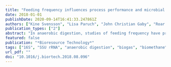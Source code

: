 ```yaml
---
title: "Feeding frequency influences process performance and microbial community composition in anaerobic digesters treating steam exploded food waste"
date: 2018-01-01
publishDate: 2020-09-14T16:41:33.247861Z
authors: ["Kine Svensson", "Lisa Paruch", "John Christian Gaby", "Roar Linjordet"]
publication_types: ["2"]
abstract: "In anaerobic digestion, studies of feeding frequency have produced conflicting results. Hence, the effect of feeding frequency on process variables and microbial community structure was investigated by comparing a laboratory-scale digester fed steam exploded food waste 10 times daily vs. one fed an equivalent amount once daily. The Frequently Fed Digester (FFD) produced on average 20% more methane and had lower effluent concentrations of long-chain fatty acids. Greater daily fluctuations in acetate, pH and biogas production rate could explain the lower specific methane yield and β-oxidation. Feeding frequency also influenced the microbial community whereby Tenericutes (42%) dominated in FFD but Firmicutes (31%) was most abundant in the Daily Fed Digester (DFD). Feeding frequency effects are therefore postulated to occur more often in digesters fed labile feedstocks at high organic loading rates."
featured: false
publication: "*Bioresource Technology*"
tags: ["16S", "SSU rRNA", "anaerobic digestion", "biogas", "biomethane", "CSTR", "feeding frequency"]
url_pdf: ""
doi: "10.1016/j.biortech.2018.08.096"
---
```



